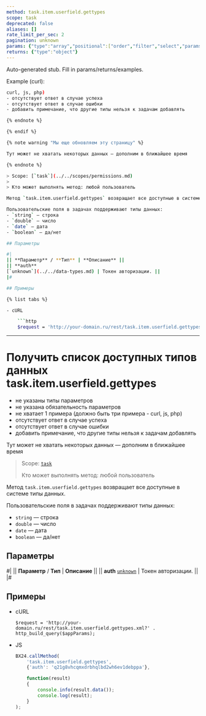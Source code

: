 ```yaml
---
method: task.item.userfield.gettypes
scope: task
deprecated: false
aliases: []
rate_limit_per_sec: 2
pagination: unknown
params: {"type":"array","positional":["order","filter","select","params"]}
returns: {"type":"object"}
---
```


Auto-generated stub. Fill in params/returns/examples.

Example (curl):

```bash
curl, js, php)
- отсутствует ответ в случае успеха
- отсутствует ответ в случае ошибки
- добавить примечание, что другие типы нельзя к задачам добавлять

{% endnote %}

{% endif %}

{% note warning "Мы еще обновляем эту страницу" %}

Тут может не хватать некоторых данных — дополним в ближайшее время

{% endnote %}

> Scope: [`task`](../../scopes/permissions.md)
>
> Кто может выполнять метод: любой пользователь

Метод `task.item.userfield.gettypes` возвращает все доступные в системе типы данных.

Пользовательские поля в задачах поддерживают типы данных:
- `string` — строка
- `double` — число
- `date` — дата
- `boolean` — да/нет 

## Параметры

#|
|| **Параметр** / **Тип** | **Описание** ||
|| **auth**
[`unknown`](../../data-types.md) | Токен авторизации. ||
|#

## Примеры

{% list tabs %}

- cURL

    ```http
    $request = 'http://your-domain.ru/rest/task.item.userfield.gettypes.xml?' . http_build_query($appParams);
```

---

# Получить список доступных типов данных task.item.userfield.gettypes





- не указаны типы параметров
- не указана обязательность параметров
- не хватает 1 примера (должно быть три примера - curl, js, php)
- отсутствует ответ в случае успеха
- отсутствует ответ в случае ошибки
- добавить примечание, что другие типы нельзя к задачам добавлять







Тут может не хватать некоторых данных — дополним в ближайшее время



> Scope: [`task`](../../scopes/permissions.md)
>
> Кто может выполнять метод: любой пользователь

Метод `task.item.userfield.gettypes` возвращает все доступные в системе типы данных.

Пользовательские поля в задачах поддерживают типы данных:
- `string` — строка
- `double` — число
- `date` — дата
- `boolean` — да/нет 

## Параметры

#|
|| **Параметр** / **Тип** | **Описание** ||
|| **auth**
[`unknown`](../../data-types.md) | Токен авторизации. ||
|#

## Примеры



- cURL

    ```http
    $request = 'http://your-domain.ru/rest/task.item.userfield.gettypes.xml?' . http_build_query($appParams);
    ```

- JS

    ```js
    BX24.callMethod(
        'task.item.userfield.gettypes',
        {'auth': 'q21g8vhcqmxdrbhqlbd2wh6ev1debppa'},

        function(result)
        {
            console.info(result.data());
            console.log(result);
        }
    );
    ```





